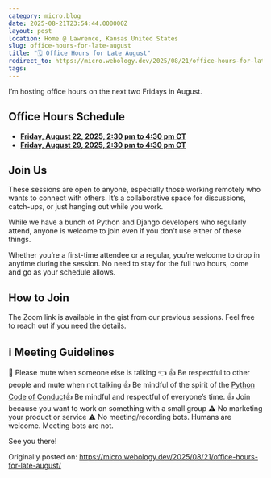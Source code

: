 ```yaml
---
category: micro.blog
date: 2025-08-21T23:54:44.000000Z
layout: post
location: Home @ Lawrence, Kansas United States
slug: office-hours-for-late-august
title: "🗓️ Office Hours for Late August"
redirect_to: https://micro.webology.dev/2025/08/21/office-hours-for-late-august/
tags: 
---
```


I’m hosting office hours on the next two Fridays in August.

Office Hours Schedule
---------------------

- **[Friday, August 22, 2025, 2:30 pm to 4:30 pm CT](https://time.is/0230PM_22_August_2025_in_CT)**
- **[Friday, August 29, 2025, 2:30 pm to 4:30 pm CT](https://time.is/0230PM_29_August_2025_in_CT)**

Join Us
-------

These sessions are open to anyone, especially those working remotely who wants to connect with others. It’s a collaborative space for discussions, catch-ups, or just hanging out while you work.

While we have a bunch of Python and Django developers who regularly attend, anyone is welcome to join even if you don’t use either of these things.

Whether you’re a first-time attendee or a regular, you’re welcome to drop in anytime during the session. No need to stay for the full two hours, come and go as your schedule allows.

How to Join
-----------

The Zoom link is available in the gist from our previous sessions. Feel free to reach out if you need the details.

ℹ️ Meeting Guidelines
---------------------

🔕 Please mute when someone else is talking 👈 👍 Be respectful to other people and mute when not talking 👍 Be mindful of the spirit of the [Python Code of Conduct](https://policies.python.org/python.org/code-of-conduct/)👍 Be mindful and respectful of everyone’s time. 👍 Join because you want to work on something with a small group ⚠️ No marketing your product or service ⚠️ No meeting/recording bots. Humans are welcome. Meeting bots are not.

See you there!

Originally posted on: https://micro.webology.dev/2025/08/21/office-hours-for-late-august/